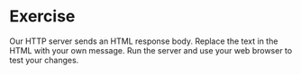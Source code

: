 # Exercise 

Our HTTP server sends an HTML response body.
Replace the text in the HTML with your own message. Run the server and use your web browser to test your changes.